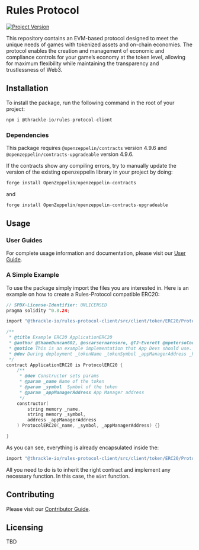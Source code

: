 # Rules Protocol

[![Project Version][version-image]][version-url]

This repository contains an EVM-based protocol designed to meet the unique needs of games with tokenized assets and on-chain economies. The protocol enables the creation and management of economic and compliance controls for your game’s economy at the token level, allowing for maximum flexibility while maintaining the transparency and trustlessness of Web3.

[version-image]: https://img.shields.io/badge/Version-1.1.0-brightgreen?style=for-the-badge&logo=appveyor
[version-url]: https://github.com/thrackle-io/tron

## Installation

To install the package, run the following command in the root of your project:

```c
npm i @thrackle-io/rules-protocol-client
```

### Dependencies

This package requires `@openzeppelin/contracts` version 4.9.6 and `@openzeppelin/contracts-upgradeable` version 4.9.6.

If the contracts show any compiling errors, try to manually update the version of the existing openzeppelin library in your project by doing:

```c
forge install OpenZeppelin/openzeppelin-contracts
```

and

```c
forge install OpenZeppelin/openzeppelin-contracts-upgradeable
```

## Usage

### User Guides

For complete usage information and documentation, please visit our [User Guide][userGuide-url].

### A Simple Example

To use the package simply import the files you are interested in. Here is an example on how to create a Rules-Protocol compatible ERC20:

```c
// SPDX-License-Identifier: UNLICENSED
pragma solidity ^0.8.24;

import "@thrackle-io/rules-protocol-client/src/client/token/ERC20/ProtocolERC20.sol";

/**
 * @title Example ERC20 ApplicationERC20
 * @author @ShaneDuncan602, @oscarsernarosero, @TJ-Everett @mpetersoCode55
 * @notice This is an example implementation that App Devs should use.
 * @dev During deployment _tokenName _tokenSymbol _appManagerAddress _handlerAddress are set in constructor
 */
contract ApplicationERC20 is ProtocolERC20 {
    /**
     * @dev Constructor sets params
     * @param _name Name of the token
     * @param _symbol  Symbol of the token
     * @param _appManagerAddress App Manager address
     */
    constructor(
        string memory _name,
        string memory _symbol,
        address _appManagerAddress
    ) ProtocolERC20(_name, _symbol, _appManagerAddress) {}

}
```

As you can see, everything is already encapsulated inside the:

```c
import "@thrackle-io/rules-protocol-client/src/client/token/ERC20/ProtocolERC20.sol";
```

All you need to do is to inherit the right contract and implement any necessary function. In this case, the `mint` function.

## Contributing

Please visit our [Contributor Guide][contributorGuide-url].

## Licensing

TBD

<!-- These are the body links -->

[contributorGuide-url]: ./docs/contributorGuides/README.md
[userGuide-url]: ./docs/userGuides/README.md
[deploymentGuide-url]: ./docs/userGuides/deployment/NFT-DEPLOYMENT.md
[archOverview-url]: ./docs/userGuides/ARCHITECTURE-OVERVIEW.md
[ruleGuide-url]: ./docs/userGuides/rules/RULE-GUIDE.md
[glossary-url]: ./docs/userGuides/GLOSSARY.md
